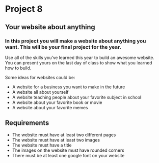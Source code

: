 # Project 8

## Your website about anything

### In this project you will make a website about anything you want. This will be your final project for the year.

Use all of the skills you've learned this year to build an awesome website. You can present yours on the last day of class to show what you learned how to build.

Some ideas for websites could be:

- A website for a business you want to make in the future
- A website all about yourself
- A website teaching people about your favorite subject in school
- A website about your favorite book or movie
- A website about your favorite memes

## Requirements

- The website must have at least two different pages
- The website must have at least two images
- The website must have a title
- The images on the website must have rounded corners
- There must be at least one google font on your website
